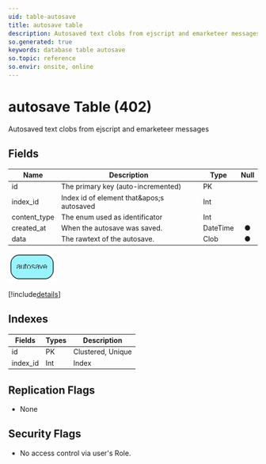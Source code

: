 ```yaml
---
uid: table-autosave
title: autosave table
description: Autosaved text clobs from ejscript and emarketeer messages
so.generated: true
keywords: database table autosave
so.topic: reference
so.envir: onsite, online
---
```


# autosave Table (402)

Autosaved text clobs from ejscript and emarketeer messages

## Fields

| Name | Description | Type | Null |
|------|-------------|------|:----:|
|id|The primary key (auto-incremented)|PK| |
|index\_id|Index id of element that&amp;apos;s autosaved|Int| |
|content\_type|The enum used as identificator|Int| |
|created\_at|When the autosave was saved.|DateTime|&#x25CF;|
|data|The rawtext of the autosave.|Clob|&#x25CF;|


![autosave table relationship diagram](./media/autosave.png)

[!include[details](./includes/autosave.md)]

## Indexes

| Fields | Types | Description |
|--------|-------|-------------|
|id |PK |Clustered, Unique |
|index\_id |Int |Index |

## Replication Flags

* None

## Security Flags

* No access control via user's Role.

